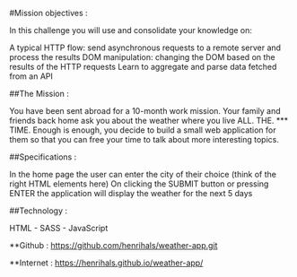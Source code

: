 #Mission objectives :

In this challenge you will use and consolidate your knowledge on:

A typical HTTP flow: send asynchronous requests to a remote server and process the results
DOM manipulation: changing the DOM based on the results of the HTTP requests
Learn to aggregate and parse data fetched from an API

##The Mission :

You have been sent abroad for a 10-month work mission. Your family and friends back home ask you about the weather where you live ALL. THE. *** TIME.
Enough is enough, you decide to build a small web application for them so that you can free your time to talk about more interesting topics.

##Specifications :

In the home page the user can enter the city of their choice (think of the right HTML elements here)
On clicking the SUBMIT button or pressing ENTER the application will display the weather for the next 5 days

##Technology :

HTML - SASS - JavaScript

**Github : https://github.com/henrihals/weather-app.git

**Internet : https://henrihals.github.io/weather-app/